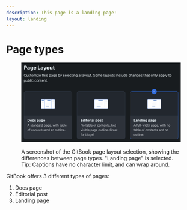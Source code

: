 ```yaml
---
description: This page is a landing page!
layout: landing
---
```


# Page types

<figure><img src="../.gitbook/assets/landingPageSS.PNG" alt=""><figcaption><p>A screenshot of the GitBook page layout selection, showing the differences between page types. "Landing page" is selected.<br>Tip: Captions have no character limit, and can wrap around.</p></figcaption></figure>

GitBook offers 3 different types of pages:

1. Docs page
2. Editorial post
3. Landing page
